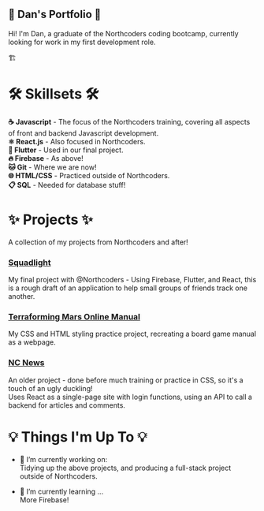 ### 
 <h2>🚀 Dan's Portfolio 🚀</h2>

Hi! I'm Dan, a graduate of the Northcoders coding bootcamp, currently looking for work in my first development role.

🏗

<h1> 🛠️ Skillsets 🛠️ </h1>

<b>☕ Javascript</b> - The focus of the Northcoders training, covering all aspects of front and backend Javascript development. <br/>
<b>⚛️ React.js</b> - Also focused in Northcoders. <br/>
<b>🦋 Flutter</b> - Used in our final project. <br/>
<b>🔥 Firebase</b> - As above! <br/>
<b>🐱 Git</b> - Where we are now! <br/>
<b>🌐 HTML/CSS</b> - Practiced outside of Northcoders. <br/>
<b>📋 SQL</b> - Needed for database stuff! <br/>


<h1>✨ Projects ✨</h1>

A collection of my projects from Northcoders and after!

<a href="https://github.com/Root-2/SquadLight-Flutter"><h3>Squadlight</h3></a>
My final project with @Northcoders - Using Firebase, Flutter, and React, this is a rough draft of an application to help small groups of friends track one another.

<a href="https://github.com/Root-2/TerraformingMarsManual"><h3>Terraforming Mars Online Manual</h3></a>
My CSS and HTML styling practice project, recreating a board game manual as a webpage.

<a href="https://github.com/Root-2/FS-NC-News"><h3>NC News</h3></a>
An older project - done before much training or practice in CSS, so it's a touch of an ugly duckling! <br/>
Uses React as a single-page site with login functions, using an API to call a backend for articles and comments.<br/>

<h1>💡 Things I'm Up To 💡</h1>

- 🔭 I’m currently working on: <br/>
Tidying up the above projects, and producing a full-stack project outside of Northcoders.

- 🌱 I’m currently learning ... <br/>
More Firebase!

